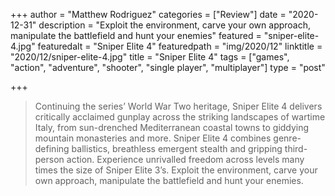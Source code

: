 +++
author = "Matthew Rodriguez"
categories = ["Review"]
date = "2020-12-31"
description = "Exploit the environment, carve your own approach, manipulate the battlefield and hunt your enemies"
featured = "sniper-elite-4.jpg"
featuredalt = "Sniper Elite 4"
featuredpath = "img/2020/12"
linktitle = "2020/12/sniper-elite-4.jpg"
title = "Sniper Elite 4"
tags = ["games", "action", "adventure", "shooter", "single player", "multiplayer"]
type = "post"

+++

> Continuing the series’ World War Two heritage, Sniper Elite 4 delivers critically acclaimed gunplay across the striking landscapes of wartime Italy, from sun-drenched Mediterranean coastal towns to giddying mountain monasteries and more. Sniper Elite 4 combines genre-defining ballistics, breathless emergent stealth and gripping third-person action. Experience unrivalled freedom across levels many times the size of Sniper Elite 3’s. Exploit the environment, carve your own approach, manipulate the battlefield and hunt your enemies.